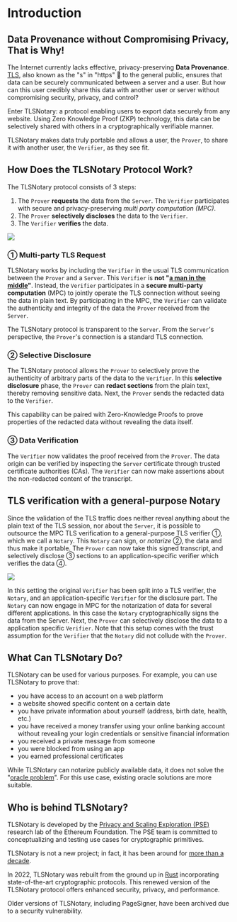 # Introduction

## Data Provenance without Compromising Privacy, That is Why!

The Internet currently lacks effective, privacy-preserving **Data Provenance**. [TLS](https://en.wikipedia.org/wiki/Transport_Layer_Security), also known as the "s" in "https" 🔐 to the general public, ensures that data can be securely communicated between a server and a user. But how can this user credibly share this data with another user or server without compromising security, privacy, and control?

Enter TLSNotary: a protocol enabling users to export data securely from any website. Using Zero Knowledge Proof (ZKP) technology, this data can be selectively shared with others in a cryptographically verifiable manner.

TLSNotary makes data truly portable and allows a user, the `Prover`, to share it with another user, the `Verifier`, as they see fit.

## How Does the TLSNotary Protocol Work?

The TLSNotary protocol consists of 3 steps:
1. The `Prover` **requests** the data from the `Server`. The `Verifier` participates with secure and privacy-preserving *multi party computation (MPC)*.
2. The `Prover` **selectively discloses** the data to the `Verifier`.
3. The `Verifier` **verifies** the data.

![](./diagrams/overview4.svg)

### ① Multi-party TLS Request

TLSNotary works by including the `Verifier` in the usual TLS communication between the `Prover` and a `Server`. This `Verifier` is **not "[a man in the middle](https://en.wikipedia.org/wiki/Man-in-the-middle_attack)"**. Instead, the `Verifier` participates in a **secure multi-party computation** (MPC) to jointly operate the TLS connection without seeing the data in plain text. By participating in the MPC, the `Verifier` can validate the authenticity and integrity of the data the `Prover` received from the `Server`.

The TLSNotary protocol is transparent to the `Server`. From the `Server`'s perspective, the `Prover`'s connection is a standard TLS connection.

### ② Selective Disclosure

The TLSNotary protocol allows the `Prover` to selectively prove the authenticity of arbitrary parts of the data to the `Verifier`. In this **selective disclosure** phase, the `Prover` can **redact sections** from the plain text, thereby removing sensitive data. Next, the `Prover` sends the redacted data to the `Verifier`.

This capability can be paired with Zero-Knowledge Proofs to prove properties of the redacted data without revealing the data itself.

### ③ Data Verification

The `Verifier` now validates the proof received from the `Prover`. The data origin can be verified by inspecting the `Server` certificate through trusted certificate authorities (CAs). The `Verifier` can now make assertions about the non-redacted content of the transcript.

## TLS verification with a general-purpose Notary

Since the validation of the TLS traffic does neither reveal anything about the plain text of the TLS session, nor about the `Server`, it is possible to outsource the MPC TLS verification to a general-purpose TLS verifier ①, which we call a `Notary`. This `Notary` can sign, or *notarize* ②, the data and thus make it portable. The `Prover` can now take this signed transcript, and selectively disclose ③ sections to an application-specific verifier which verifies the data ④.

![](./png-diagrams/overview3.png)

In this setting the original `Verifier` has been split into a TLS verifier, the `Notary`, and an application-specific `Verifier` for the disclosure part. The `Notary` can now engage in MPC for the notarization of data for several different applications. In this case the `Notary` cryptographically signs the data from the Server. Next, the `Prover` can selectively disclose the data to a application specific `Verifier`. Note that this setup comes with the trust assumption for the `Verifier` that the `Notary` did not collude with the `Prover`.

## What Can TLSNotary Do?

TLSNotary can be used for various purposes. For example, you can use TLSNotary to prove that:
- you have access to an account on a web platform
- a website showed specific content on a certain date
- you have private information about yourself (address, birth date, health, etc.)
- you have received a money transfer using your online banking account without revealing your login credentials or sensitive financial information
- you received a private message from someone
- you were blocked from using an app
- you earned professional certificates

While TLSNotary can notarize publicly available data, it does not solve the "[oracle problem](https://ethereum.org/en/developers/docs/oracles/)". For this use case, existing oracle solutions are more suitable.

## Who is behind TLSNotary?

TLSNotary is developed by the [Privacy and Scaling Exploration (PSE)](https://pse.dev) research lab of the Ethereum Foundation. The PSE team is committed to conceptualizing and testing use cases for cryptographic primitives.

TLSNotary is not a new project; in fact, it has been around for [more than a decade](https://bitcointalk.org/index.php?topic=173220.0).

In 2022, TLSNotary was rebuilt from the ground up in [Rust](https://www.rust-lang.org/) incorporating state-of-the-art cryptographic protocols. This renewed version of the TLSNotary protocol offers enhanced security, privacy, and performance.

Older versions of TLSNotary, including PageSigner, have been archived due to a security vulnerability.
